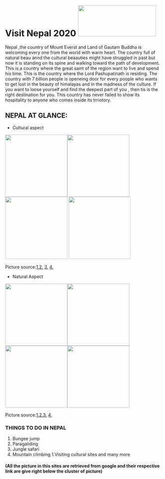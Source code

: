 #  Visit Nepal 2020 <img src="https://i2.wp.com/neostuffs.com/wp-content/uploads/2018/06/Visit-nepal-2020.jpg?fit=1200%2C720" width="250" height="100">
 
 Nepal ,the country of Mount Everst and Land of Gautam Buddha is welcoming every one from the world with warm heart. The country full of natural beau annd the cultural beaauties might have struggled in past but  now it is standing on its spine and walking toward the path of development. This is a country where the great saint of the region want to live and spend his time. This is the country where the Lord Pashupatinath is residing. The country with 7 billion people is openeing door for every poople who wants to get lost in the beauty of himalayas and in the madness of the culture. If you want to loose yourself and find the deepest part of you , then tis is the right destination for you. This country has never failed to show its hospitality to anyone who comes inside its trriotory.

## NEPAL AT GLANCE:
 - Cultural aspect
 
 
 <img src="https://www.nepalsanctuarytreks.com/wp-content/uploads/2018/05/Indra-jtra-festival-in-Nepal1.jpg " width ="200" height="200"><img src="https://live.staticflickr.com/1859/30244419878_4291c7b364_b.jpg" height="200" weidth = "200">
 <img src="https://www.highventureplus.com/files/groups/Tharu-Festivals.jpg" height="200" weidth ="200">
 <img src="http://assets-cdn.ekantipur.com/images/third-party/miscellaneous/poem-1-30585524520_5386e21d70_b-copy-22092017081213.jpg" height="200" weidth ="200">
 
 Picture source:[1.](https://www.nepalsanctuarytreks.com/wp-content/uploads/2018/05/Indra-jtra-festival-in-Nepal1.jpg)[2.](https://live.staticflickr.com/1859/30244419878_4291c7b364_b.jpg) [3.](https://www.highventureplus.com/files/groups/Tharu-Festivals.jpg)
 [4.](http://assets-cdn.ekantipur.com/images/third-party/miscellaneous/poem-1-30585524520_5386e21d70_b-copy-22092017081213.jpg) 
 
 - Natural Aspect
 
 

<img src="https://www.kailashjourneys.com/wp-content/uploads/2017/03/Pokhara-Tour.jpg" height="200" width="200"><img src="http://eztrip.com.np/wp-content/uploads/2018/07/chitwan-national-park.jpg" height="200" width="200"><img src="https://media.tacdn.com/media/attractions-splice-spp-674x446/07/b8/0d/83.jpg" height="200" width="200"><img src="https://live.staticflickr.com/3700/12533459595_293257c364_c.jpg" height="200" width="200">

Picture source:[1.](https://www.kailashjourneys.com/wp-content/uploads/2017/03/Pokhara-Tour.jpg)[2.](http://eztrip.com.np/wp-content/uploads/2018/07/chitwan-national-park.jpg)[3.](https://media.tacdn.com/media/attractions-splice-spp-674x446/07/b8/0d/83.jpg)
[4.](https://live.staticflickr.com/3700/12533459595_293257c364_c.jpg)

### THINGS TO DO IN NEPAL
1. Bungee jump
1. Paragaliding
1. Jungle safari
1. Mountain climbing
1.Visiting cultural sites
and many more



#### (All the picture in this sites are retrieved from google and their respective link are give right below the cluster of picture)





 
 
 
 
 
 
 
 

 


